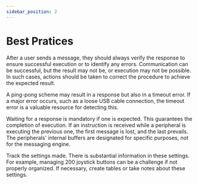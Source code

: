 ```yaml
---
sidebar_position: 2
---
```


# Best Pratices

After a user sends a message, they should always verify the response to ensure successful
execution or to identify any errors. Communication can be successful, but the result may not be, or
execution may not be possible. In such cases, actions should be taken to correct the procedure to
achieve the expected result.

A ping-pong scheme may result in a response but also in a timeout error. If a major error occurs,
such as a loose USB cable connection, the timeout error is a valuable resource for detecting this.

Waiting for a response is mandatory if one is expected. This guarantees the completion of
execution. If an instruction is received while a peripheral is executing the previous one, the first
message is lost, and the last prevails. The peripherals' internal buffers are designated for specific
purposes, not for the messaging engine.

Track the settings made. There is substantial information in these settings. For example, managing
200 joystick buttons can be a challenge if not properly organized. If necessary, create tables or take
notes about these settings.
